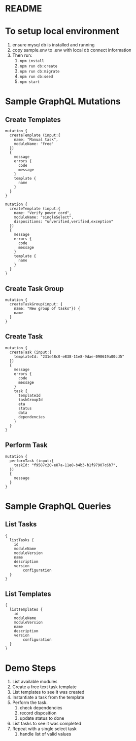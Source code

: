 # README
# To setup local environment
1. ensure mysql db is installed and running
2. copy sample.env to .env with local db connect information
3. Then run:
	1. `npm install`
	2. `npm run db:create`
	3. `npm run db:migrate`
	4. `npm run db:seed`
	5. `npm start`

# Sample GraphQL Mutations

## Create Templates
```
mutation {
  createTemplate (input:{
    name: "Manual task",
    moduleName: "free"
  })
  {
    message
    errors { 
      code
      message
    }
    template {
      name
    }
  }
}
```

```
mutation {
  createTemplate (input:{
    name: "Verify power cord",
    moduleName: "singleSelect",
    dispositions: "unverified,verified,exception"
  })
  {
    message
    errors { 
      code
      message
    }
    template {
      name
    }
  }
}
```

## Create Task Group
```
mutation {
  createTaskGroup(input: {
    name: "New group of tasks"}) {
    name
  }
}
```

## Create Task

```
mutation {
  createTask (input:{
    templateId: "231e48c0-e838-11e8-9dae-090619a00cd5"
  })
  {
    message
    errors { 
      code
      message
    }
    task {
      templateId
      taskGroupId
      eta
      status
      data
      dependencies
    } 
  }
}
```

## Perform Task
```
mutation {
  performTask (input:{
    taskId: "f9587c20-e87a-11e8-b4b3-b1f97907c6b7",
  })
  {
    message
  }
}
```

# Sample GraphQL Queries
## List Tasks

```
{
  listTasks {
    id
    moduleName
    moduleVersion
    name
    description
    version
		configuration
  }
}
```

## List Templates

```
{
  listTemplates {
    id
    moduleName
    moduleVersion
    name
    description
    version
		configuration
  }
}
```



# Demo Steps
1. List available modules
2. Create a free text task template
3. List templates to see it was created
4. Instantiate a task from the template
5. Perform the task.
	1. check dependencies
	2. record disposition
	3. update status to done
6. List tasks to see it was completed
7. Repeat with a single select task
	1. handle list of valid values

